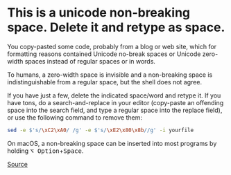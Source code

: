 # This is a unicode non-breaking space. Delete it and retype as space.

You copy-pasted some code, probably from a blog or web site, which for formatting reasons contained Unicode no-break spaces or Unicode zero-width spaces instead of regular spaces or in words.

To humans, a zero-width space is invisible and a non-breaking space is indistinguishable from a regular space, but the shell does not agree.

If you have just a few, delete the indicated space/word and retype it. If you have tons, do a search-and-replace in your editor (copy-paste an offending space into the search field, and type a regular space into the replace field), or use the following command to remove them:

```sh
sed -e $'s/\xC2\xA0/ /g' -e $'s/\xE2\x80\x8b//g' -i yourfile
```

On macOS, a non-breaking space can be inserted into most programs by holding <kbd>⌥ Option</kbd>+<kbd>Space</kbd>.

[Source](https://github.com/koalaman/shellcheck/wiki/SC1018)


